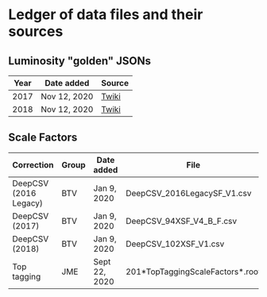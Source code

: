 # Ledger of data files and their sources

## Luminosity "golden" JSONs
| Year | Date added | Source |
|------|------------|--------|
| 2017 | Nov 12, 2020 | [Twiki](https://twiki.cern.ch/twiki/bin/view/CMS/TWikiLUM#CurRec) |
| 2018 | Nov 12, 2020 | [Twiki](https://twiki.cern.ch/twiki/bin/view/CMS/TWikiLUM#CurRec) |

## Scale Factors

| Correction | Group | Date added | File | JHUanalyzer module(s) | Sources |
|------------|-------|------------|------|-----------------------|---------|
| DeepCSV (2016 Legacy) | BTV | Jan 9, 2020   | DeepCSV_2016LegacySF_V1.csv        | None | [Twiki](https://twiki.cern.ch/twiki/bin/viewauth/CMS/BtagRecommendation2016Legacy) |
| DeepCSV (2017)        | BTV | Jan 9, 2020   | DeepCSV_94XSF_V4_B_F.csv           | None | [Twiki](https://twiki.cern.ch/twiki/bin/viewauth/CMS/BtagRecommendation94X) |
| DeepCSV (2018)        | BTV | Jan 9, 2020   | DeepCSV_102XSF_V1.csv              | None | [Twiki](https://twiki.cern.ch/twiki/bin/viewauth/CMS/BtagRecommendation102X) |
| Top tagging           | JME | Sept 22, 2020 | 201\*TopTaggingScaleFactors\*.root | None | [Twiki](https://twiki.cern.ch/twiki/bin/viewauth/CMS/JetTopTagging) [GitHub](https://github.com/cms-jet/TopTaggingScaleFactors) |
